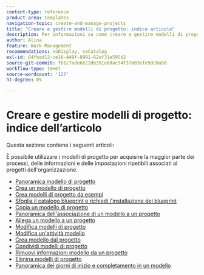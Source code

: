 ```yaml
---
content-type: reference
product-area: templates
navigation-topic: create-and-manage-projects
title: "Creare e gestire modelli di progetto: indice articolo"
description: Per informazioni su come creare e gestire modelli di progetto, consulta i seguenti articoli.
author: Alina
feature: Work Management
recommendations: noDisplay, noCatalog
exl-id: 64fbad12-ce16-449f-8991-62af31e595b2
source-git-commit: fb1c7ade6622db391e0dac54f37603efe9dc0a58
workflow-type: tm+mt
source-wordcount: '127'
ht-degree: 0%

---
```


# Creare e gestire modelli di progetto: indice dell’articolo

Questa sezione contiene i seguenti articoli:

È possibile utilizzare i modelli di progetto per acquisire la maggior parte dei processi, delle informazioni e delle impostazioni ripetibili associati ai progetti dell&#39;organizzazione.

* [Panoramica modello di progetto](../../../manage-work/projects/create-and-manage-templates/project-template-overview.md)
* [Crea un modello di progetto](../../../manage-work/projects/create-and-manage-templates/create-template.md)
* [Crea modelli di progetto da esempi](../../../manage-work/projects/create-and-manage-templates/create-templates-from-examples.md)
* [Sfoglia il catalogo blueprint e richiedi l&#39;installazione dei blueprint](../../../administration-and-setup/blueprints/browse-catalog.md)
* [Copia un modello di progetto](../../../manage-work/projects/create-and-manage-templates/copy-template.md)
* [Panoramica dell&#39;associazione di un modello a un progetto](../../../manage-work/projects/create-and-manage-templates/attach-template-to-project-overview.md)
* [Allega un modello a un progetto](../../../manage-work/projects/create-and-manage-templates/attach-template-to-project.md)
* [Modifica modelli di progetto](../../../manage-work/projects/create-and-manage-templates/edit-templates.md)
* [Modifica un&#39;attività modello](../../../manage-work/projects/create-and-manage-templates/edit-template-task.md)
* [Crea modello dal progetto](../../../manage-work/projects/create-and-manage-templates/create-template-from-project.md)
* [Condividi modelli di progetto](../../../manage-work/projects/create-and-manage-templates/share-project-template.md)
* [Rimuovi informazioni modello da un progetto](../../../manage-work/projects/create-and-manage-templates/remove-template-from-project.md)
* [Elimina modelli di progetto](../../../manage-work/projects/create-and-manage-templates/delete-templates.md)
* [Panoramica dei giorni di inizio e completamento in un modello](../../../manage-work/projects/create-and-manage-templates/overview-of-start-completion-day-on-template.md)

